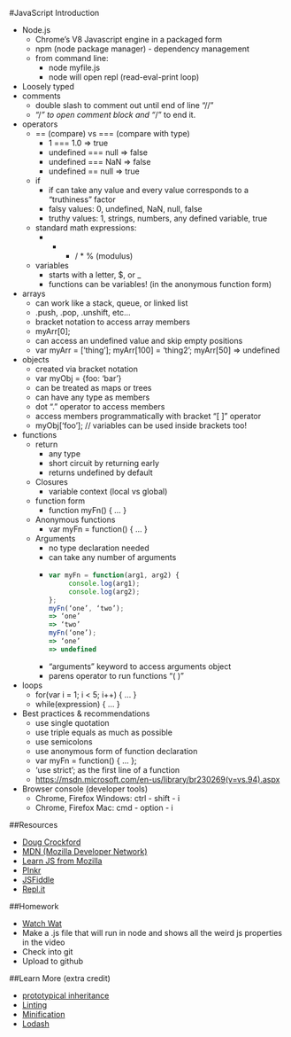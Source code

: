 #JavaScript Introduction

- Node.js
  - Chrome’s V8 Javascript engine in a packaged form
  - npm (node package manager) - dependency management
  - from command line:
    - node myfile.js
    - node will open repl (read-eval-print loop)
- Loosely typed
- comments
  - double slash to comment out until end of line “//”
  - “/*” to open comment block and “*/” to end it.
- operators
  - == (compare) vs === (compare with type)
    - 1 === 1.0 => true
    - undefined === null => false
    - undefined === NaN => false
    - undefined == null => true
  - if
    - if can take any value and every value corresponds to a “truthiness” factor
    - falsy values: 0, undefined, NaN, null, false
    - truthy values: 1, strings, numbers, any defined variable, true
  - standard math expressions:
    - + - / * % (modulus)
  - variables
    - starts with a letter, $, or _
    - functions can be variables! (in the anonymous function form)
- arrays
  - can work like a stack, queue, or linked list
  - .push, .pop, .unshift, etc…
  - bracket notation to access array members
  - myArr[0];
  - can access an undefined value and skip empty positions
  - var myArr = [‘thing’]; myArr[100] = ‘thing2’; myArr[50] => undefined
- objects
  - created via bracket notation
  - var myObj = {foo: ‘bar’}
  - can be treated as maps or trees
  - can have any type as members
  - dot “.” operator to access members
  - access members programmatically with bracket “[ ]” operator
  - myObj[‘foo’]; // variables can be used inside brackets too!
- functions
  - return
    - any type
    - short circuit by returning early
    - returns undefined by default
  - Closures
    - variable context (local vs global)
  - function form
    - function myFn() { … }
  - Anonymous functions
    - var myFn = function() { … }
  - Arguments
    - no type declaration needed
    - can take any number of arguments
    - 
        ```js
        var myFn = function(arg1, arg2) {
             console.log(arg1);
             console.log(arg2);
        };
        myFn(‘one’, ‘two’);
        => ‘one’
        => ‘two’
        myFn(‘one’);
        => ‘one’
        => undefined
        ```
    - “arguments” keyword to access arguments object
    - parens operator to run functions “( )”
- loops
  - for(var i = 1; i < 5; i++) { … }
  - while(expression) { … }
- Best practices & recommendations
  - use single quotation
  - use triple equals as much as possible
  - use semicolons
  - use anonymous form of function declaration
  - var myFn = function() { … };
  - ‘use strict’; as the first line of a function
  - https://msdn.microsoft.com/en-us/library/br230269(v=vs.94).aspx
- Browser console (developer tools)
  - Chrome, Firefox Windows: ctrl - shift - i 
  - Chrome, Firefox Mac: cmd - option - i

##Resources
- [Doug Crockford](http://javascript.crockford.com/code.html)
- [MDN (Mozilla Developer Network)](https://developer.mozilla.org/en-US/)
- [Learn JS from Mozilla](https://developer.mozilla.org/en-US/Learn/JavaScript)
- [Plnkr](plnkr.co)
- [JSFiddle](jsfiddle.net)
- [Repl.it](https://repl.it/languages/nodejs)

##Homework
- [Watch Wat](https://www.youtube.com/watch?v=20BySC_6HyY)
- Make a .js file that will run in node and shows all the weird js properties in the video
- Check into git
- Upload to github

##Learn More (extra credit)
- [prototypical inheritance](https://developer.mozilla.org/en-US/docs/Web/JavaScript/Inheritance_and_the_prototype_chain)
- [Linting](http://jshint.com/)
- [Minification](https://github.com/mishoo/UglifyJS)
- [Lodash](https://lodash.com/ )



